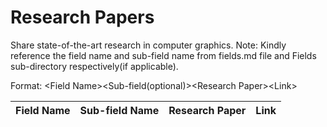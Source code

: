 # Research Papers
Share state-of-the-art research in computer graphics.
Note: Kindly reference the field name and sub-field name from fields.md file and Fields sub-directory respectively(if applicable).

Format: \<Field Name>\<Sub-field(optional)>\<Research Paper>\<Link>

| Field Name    | Sub-field Name | Research Paper | Link |
| ------------- |:--------------:| ---------------|------|
